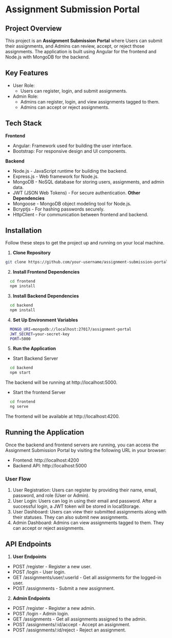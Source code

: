 # Assignment Submission Portal
## Project Overview
This project is an **Assignment Submission Portal** where Users can submit their assignments, and Admins can review, accept, or reject those assignments. The application is built using Angular for the frontend and Node.js with MongoDB for the backend. 

## Key Features
- User Role:
  - Users can register, login, and submit assignments.
- Admin Role:
  - Admins can register, login, and view assignments tagged to them.
  - Admins can accept or reject assignments.

## Tech Stack
**Frontend**
  - Angular: Framework used for building the user interface.
  - Bootstrap: For responsive design and UI components.

**Backend**
  - Node.js - JavaScript runtime for building the backend.
  - Express.js - Web framework for Node.js.
  - MongoDB - NoSQL database for storing users, assignments, and admin data.
  - JWT (JSON Web Tokens) - For secure authentication.
**Other Dependencies**
  - Mongoose - MongoDB object modeling tool for Node.js.
  - Bcryptjs - For hashing passwords securely.
  - HttpClient - For communication between frontend and backend.

## Installation
Follow these steps to get the project up and running on your local machine.
1. **Clone Repository**
 ```bash
git clone https://github.com/your-username/assignment-submission-portal.git
```
2. **Install Frontend Dependencies**
```bash
  cd frontend
  npm install
```
3. **Install Backend Dependencies**
```bash
  cd backend
  npm install
```
4. **Set Up Environment Variables**
```bash
  MONGO_URI=mongodb://localhost:27017/assignment-portal
  JWT_SECRET=your-secret-key
  PORT=5000  
```
5. **Run the Application**
  - Start Backend Server
```bash
  cd backend
  npm start
```
The backend will be running at http://localhost:5000.
  - Start the frontend Server
```bash
  cd frontend
  ng serve
```
The frontend will be available at http://localhost:4200.

## Running the Application
Once the backend and frontend servers are running, you can access the Assignment Submission Portal by visiting the following URL in your browser:

- Frontend: http://localhost:4200
- Backend API: http://localhost:5000
### User Flow
1. User Registration: Users can register by providing their name, email, password, and role (User or Admin).
2. User Login: Users can log in using their email and password. After a successful login, a JWT token will be stored in localStorage.
3. User Dashboard: Users can view their submitted assignments along with their statuses. They can also submit new assignments.
4. Admin Dashboard: Admins can view assignments tagged to them. They can accept or reject assignments.

## API Endpoints
1. **User Endpoints**
  - POST /register - Register a new user.
  - POST /login - User login.
  - GET /assignments/user/:userId - Get all assignments for the logged-in user.
  - POST /assignments - Submit a new assignment.
2. **Admin Endpoints**
  - POST /register - Register a new admin.
  - POST /login - Admin login.
  - GET /assignments - Get all assignments assigned to the admin.
  - POST /assignments/:id/accept - Accept an assignment.
  - POST /assignments/:id/reject - Reject an assignment.
